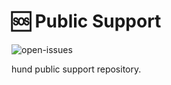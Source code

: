 # 🆘 Public Support

![open-issues](https://img.shields.io/github/issues/hund-studio/support)

hund public support repository.
